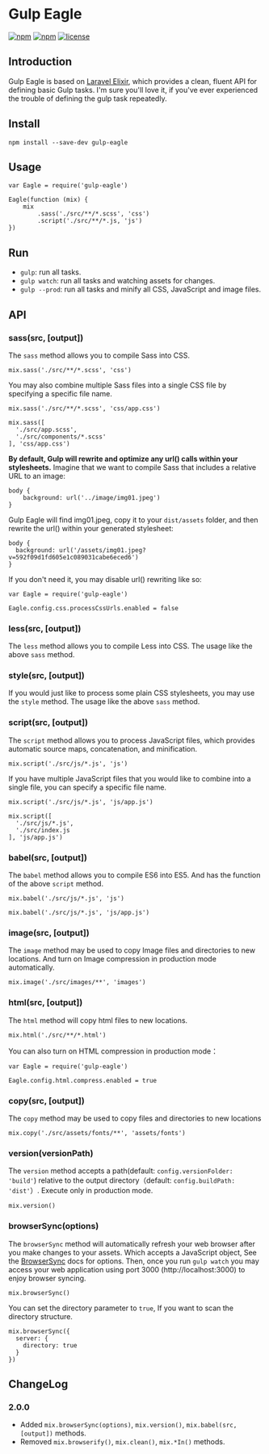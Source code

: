 # Gulp Eagle

[![npm](https://img.shields.io/npm/v/gulp-eagle.svg)](https://www.npmjs.com/package/gulp-eagle)
[![npm](https://img.shields.io/npm/dm/gulp-eagle.svg)](https://www.npmjs.com/package/gulp-eagle)
[![license](https://img.shields.io/badge/license-MIT-blue.svg)](https://github.com/youngluo/gulp-eagle/blob/master/LICENSE)

## Introduction

Gulp Eagle is based on [Laravel Elixir](https://github.com/laravel/elixir), which provides a clean, fluent API for defining basic Gulp tasks. I'm sure you'll love it, if you've ever experienced the trouble of defining the gulp task repeatedly.

## Install

```
npm install --save-dev gulp-eagle
```

## Usage

```
var Eagle = require('gulp-eagle')

Eagle(function (mix) {
    mix
        .sass('./src/**/*.scss', 'css')
        .script('./src/**/*.js, 'js')
})
```
    
## Run

- `gulp`: run all tasks.
- `gulp watch`: run all tasks and watching assets for changes.
- `gulp --prod`: run all tasks and minify all CSS, JavaScript and image files.
    
## API

### sass(src, [output])

The `sass` method allows you to compile Sass into CSS.

```
mix.sass('./src/**/*.scss', 'css')
```

You may also combine multiple Sass files into a single CSS file by specifying a specific file name.

```
mix.sass('./src/**/*.scss', 'css/app.css')

mix.sass([
  './src/app.scss',
  './src/components/*.scss'
], 'css/app.css')
```

**By default, Gulp will rewrite and optimize any url() calls within your stylesheets.** Imagine that we want to compile Sass that includes a relative URL to an image:

```
body {
    background: url('../image/img01.jpeg')
}
```

Gulp Eagle will find img01.jpeg, copy it to your `dist/assets` folder, and then rewrite the url() within your generated stylesheet:

```
body {
  background: url('/assets/img01.jpeg?v=592f09d1fd605e1c089031cabe6eced6')
}
```

If you don't need it, you may disable url() rewriting like so:

```
var Eagle = require('gulp-eagle')

Eagle.config.css.processCssUrls.enabled = false
```

### less(src, [output])

The `less` method allows you to compile Less into CSS. The usage like the above `sass` method.

### style(src, [output])

If you would just like to process some plain CSS stylesheets, you may use the `style` method. The usage like the above `sass` method.
	
### script(src, [output])

The `script` method allows you to process JavaScript files, which provides automatic source maps, concatenation, and minification.

```
mix.script('./src/js/*.js', 'js')
```

If you have multiple JavaScript files that you would like to combine into a single file, you can specify a specific file name.

```
mix.script('./src/js/*.js', 'js/app.js')

mix.script([
  './src/js/*.js',
  './src/index.js
], 'js/app.js')
```

### babel(src, [output])

The `babel` method allows you to compile ES6 into ES5. And has the function of the above `script` method.

```
mix.babel('./src/js/*.js', 'js')

mix.babel('./src/js/*.js', 'js/app.js')
```
    
### image(src, [output])

The `image` method may be used to copy Image files and directories to new locations. And turn on Image compression in production mode automatically.

```
mix.image('./src/images/**', 'images')
```
    
### html(src, [output])

The `html` method will copy html files to new locations. 

```
mix.html('./src/**/*.html')
```

You can also turn on HTML compression in production mode：

```
var Eagle = require('gulp-eagle')

Eagle.config.html.compress.enabled = true
```
    
### copy(src, [output])

The `copy` method may be used to copy files and directories to new locations

```
mix.copy('./src/assets/fonts/**', 'assets/fonts')
```

### version(versionPath)

The `version` method accepts a path(default: `config.versionFolder: 'build'`) relative to the output directory（default: `config.buildPath: 'dist'`）. Execute only in production mode.

```
mix.version()
```

### browserSync(options)

The `browserSync` method will automatically refresh your web browser after you make changes to your assets. Which accepts a JavaScript object, See the [BrowserSync](http://www.browsersync.io/docs/options) docs for options. Then, once you run `gulp watch` you may access your web application using port 3000 (http://localhost:3000) to enjoy browser syncing.

```
mix.browserSync()
```

You can set the directory parameter to `true`, If you want to scan the directory structure.

```
mix.browserSync({
  server: {
    directory: true
  }
})
```

## ChangeLog

### 2.0.0

- Added `mix.browserSync(options)`, `mix.version()`, `mix.babel(src, [output])` methods.
- Removed `mix.browserify()`, `mix.clean()`, `mix.*In()` methods.
